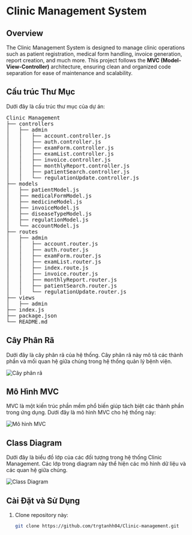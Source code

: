 # Clinic Management System

## Overview

The Clinic Management System is designed to manage clinic operations such as patient registration, medical form handling, invoice generation, report creation, and much more. This project follows the **MVC (Model-View-Controller)** architecture, ensuring clean and organized code separation for ease of maintenance and scalability.

## Cấu trúc Thư Mục

Dưới đây là cấu trúc thư mục của dự án:

<pre>
Clinic Management
├── controllers
│   ├── admin
│   │   ├── account.controller.js
│   │   ├── auth.controller.js
│   │   ├── examForm.controller.js
│   │   ├── examList.controller.js
│   │   ├── invoice.controller.js
│   │   ├── monthlyReport.controller.js
│   │   ├── patientSearch.controller.js
│   │   └── regulationUpdate.controller.js
├── models
│   ├── patientModel.js
│   ├── medicalFormModel.js
│   ├── medicineModel.js
│   ├── invoiceModel.js
│   ├── diseaseTypeModel.js
│   ├── regulationModel.js
│   └── accountModel.js
├── routes
│   ├── admin
│   │   ├── account.router.js
│   │   ├── auth.router.js
│   │   ├── examForm.router.js
│   │   ├── examList.router.js
│   │   ├── index.route.js
│   │   ├── invoice.router.js
│   │   ├── monthlyReport.router.js
│   │   ├── patientSearch.router.js
│   │   └── regulationUpdate.router.js
├── views
│   ├── admin
├── index.js
├── package.json
└── README.md
</pre>

## Cây Phân Rã

Dưới đây là cây phân rã của hệ thống. Cây phân rã này mô tả các thành phần và mối quan hệ giữa chúng trong hệ thống quản lý bệnh viện.

![Cây phân rã]([./path/to/your/tree-image.png](https://github.com/trgtanhh04/Clinic-management/blob/main/cayphanra.png))

## Mô Hình MVC

MVC là một kiến trúc phần mềm phổ biến giúp tách biệt các thành phần trong ứng dụng. Dưới đây là mô hình MVC cho hệ thống này:

![Mô hình MVC](./path/to/your/mvc-image.png)

## Class Diagram

Dưới đây là biểu đồ lớp của các đối tượng trong hệ thống Clinic Management. Các lớp trong diagram này thể hiện các mô hình dữ liệu và các quan hệ giữa chúng.

![Class Diagram](./path/to/your/class-diagram-image.png)

## Cài Đặt và Sử Dụng

1. Clone repository này:
   ```bash
   git clone https://github.com/trgtanhh04/Clinic-management.git
